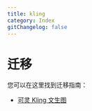 ```yaml
---
title: kling
category: Index
gitChangelog: false
---
```


# 迁移

您可以在这里找到迁移指南：

- [可灵 Kling 文生图](kling-text-to-image.md)
